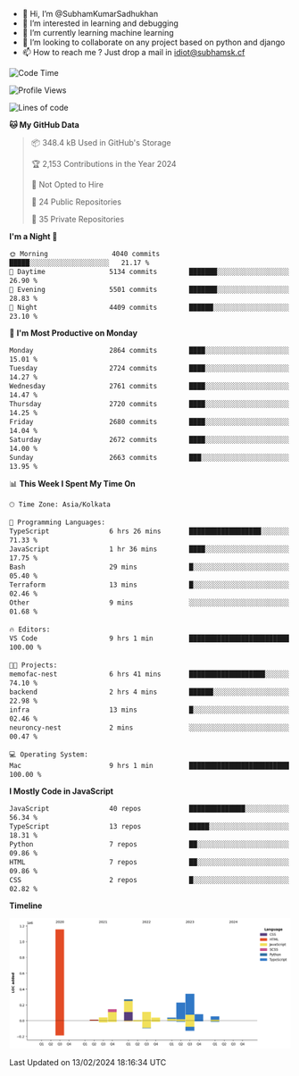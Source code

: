 - 👋 Hi, I’m @SubhamKumarSadhukhan
- 👀 I’m interested in learning and debugging
- 🌱 I’m currently learning machine learning
- 💞️ I’m looking to collaborate on any project based on python and django
- 📫 How to reach me ?
      Just drop a mail in idiot@subhamsk.cf

<!---
SubhamKumarSadhukhan/SubhamKumarSadhukhan is a ✨ special ✨ repository because its `README.md` (this file) appears on your GitHub profile.
You can click the Preview link to take a look at your changes.
--->


<!--START_SECTION:waka-->
![Code Time](http://img.shields.io/badge/Code%20Time-1%2C943%20hrs%2010%20mins-blue)

![Profile Views](http://img.shields.io/badge/Profile%20Views-0-blue)

![Lines of code](https://img.shields.io/badge/From%20Hello%20World%20I%27ve%20Written-2.5%20million%20lines%20of%20code-blue)

**🐱 My GitHub Data** 

> 📦 348.4 kB Used in GitHub's Storage 
 > 
> 🏆 2,153 Contributions in the Year 2024
 > 
> 🚫 Not Opted to Hire
 > 
> 📜 24 Public Repositories 
 > 
> 🔑 35 Private Repositories 
 > 
**I'm a Night 🦉** 

```text
🌞 Morning                4040 commits        █████░░░░░░░░░░░░░░░░░░░░   21.17 % 
🌆 Daytime                5134 commits        ███████░░░░░░░░░░░░░░░░░░   26.90 % 
🌃 Evening                5501 commits        ███████░░░░░░░░░░░░░░░░░░   28.83 % 
🌙 Night                  4409 commits        ██████░░░░░░░░░░░░░░░░░░░   23.10 % 
```
📅 **I'm Most Productive on Monday** 

```text
Monday                   2864 commits        ████░░░░░░░░░░░░░░░░░░░░░   15.01 % 
Tuesday                  2724 commits        ████░░░░░░░░░░░░░░░░░░░░░   14.27 % 
Wednesday                2761 commits        ████░░░░░░░░░░░░░░░░░░░░░   14.47 % 
Thursday                 2720 commits        ████░░░░░░░░░░░░░░░░░░░░░   14.25 % 
Friday                   2680 commits        ████░░░░░░░░░░░░░░░░░░░░░   14.04 % 
Saturday                 2672 commits        ████░░░░░░░░░░░░░░░░░░░░░   14.00 % 
Sunday                   2663 commits        ███░░░░░░░░░░░░░░░░░░░░░░   13.95 % 
```


📊 **This Week I Spent My Time On** 

```text
🕑︎ Time Zone: Asia/Kolkata

💬 Programming Languages: 
TypeScript               6 hrs 26 mins       ██████████████████░░░░░░░   71.33 % 
JavaScript               1 hr 36 mins        ████░░░░░░░░░░░░░░░░░░░░░   17.75 % 
Bash                     29 mins             █░░░░░░░░░░░░░░░░░░░░░░░░   05.40 % 
Terraform                13 mins             █░░░░░░░░░░░░░░░░░░░░░░░░   02.46 % 
Other                    9 mins              ░░░░░░░░░░░░░░░░░░░░░░░░░   01.68 % 

🔥 Editors: 
VS Code                  9 hrs 1 min         █████████████████████████   100.00 % 

🐱‍💻 Projects: 
memofac-nest             6 hrs 41 mins       ███████████████████░░░░░░   74.10 % 
backend                  2 hrs 4 mins        ██████░░░░░░░░░░░░░░░░░░░   22.98 % 
infra                    13 mins             █░░░░░░░░░░░░░░░░░░░░░░░░   02.46 % 
neuroncy-nest            2 mins              ░░░░░░░░░░░░░░░░░░░░░░░░░   00.47 % 

💻 Operating System: 
Mac                      9 hrs 1 min         █████████████████████████   100.00 % 
```

**I Mostly Code in JavaScript** 

```text
JavaScript               40 repos            ██████████████░░░░░░░░░░░   56.34 % 
TypeScript               13 repos            █████░░░░░░░░░░░░░░░░░░░░   18.31 % 
Python                   7 repos             ██░░░░░░░░░░░░░░░░░░░░░░░   09.86 % 
HTML                     7 repos             ██░░░░░░░░░░░░░░░░░░░░░░░   09.86 % 
CSS                      2 repos             █░░░░░░░░░░░░░░░░░░░░░░░░   02.82 % 
```



**Timeline**

![Lines of Code chart](https://raw.githubusercontent.com/SubhamKumarSadhukhan/SubhamKumarSadhukhan/main/assets/bar_graph.png)


 Last Updated on 13/02/2024 18:16:34 UTC
<!--END_SECTION:waka-->
